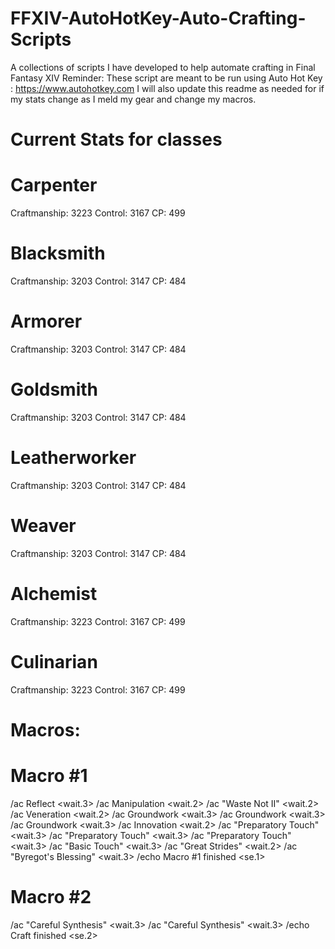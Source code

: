 # FFXIV-AutoHotKey-Auto-Crafting-Scripts
A collections of scripts I have developed to help automate crafting in Final Fantasy XIV
Reminder: These script are meant to be run using Auto Hot Key : https://www.autohotkey.com
I will also update this readme as needed for if my stats change as I meld my gear and change my macros.

# Current Stats for classes

# Carpenter
Craftmanship: 3223
Control: 3167
CP: 499

# Blacksmith
Craftmanship: 3203
Control: 3147
CP: 484

# Armorer
Craftmanship: 3203
Control: 3147
CP: 484

# Goldsmith
Craftmanship: 3203
Control: 3147
CP: 484

# Leatherworker
Craftmanship: 3203
Control: 3147
CP: 484

# Weaver
Craftmanship: 3203
Control: 3147
CP: 484

# Alchemist
Craftmanship: 3223
Control: 3167
CP: 499

# Culinarian
Craftmanship: 3223
Control: 3167
CP: 499

# Macros:
# Macro #1
/ac Reflect <wait.3>
/ac Manipulation <wait.2>
/ac "Waste Not II" <wait.2>
/ac Veneration <wait.2>
/ac Groundwork <wait.3>
/ac Groundwork <wait.3>
/ac Groundwork <wait.3>
/ac Innovation <wait.2>
/ac "Preparatory Touch" <wait.3>
/ac "Preparatory Touch" <wait.3>
/ac "Preparatory Touch" <wait.3>
/ac "Basic Touch" <wait.3>
/ac "Great Strides" <wait.2>
/ac "Byregot's Blessing" <wait.3>
/echo Macro #1 finished <se.1>

# Macro #2
/ac "Careful Synthesis" <wait.3>
/ac "Careful Synthesis" <wait.3>
/echo Craft finished <se.2>
